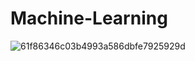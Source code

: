 # Machine-Learning
![61f86346c03b4993a586dbfe7925929d](https://user-images.githubusercontent.com/82245402/176880868-405b86bb-b880-47f3-80fa-438e672eb2f4.jpeg)
